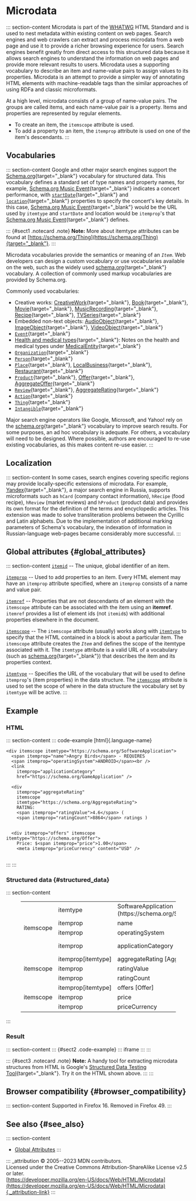 

# Microdata



::: section-content
Microdata is part of the
[WHATWG](https://developer.mozilla.org/en-US/docs/Glossary/WHATWG) HTML
Standard and is used to nest metadata within existing content on web
pages. Search engines and web crawlers can extract and process microdata
from a web page and use it to provide a richer browsing experience for
users. Search engines benefit greatly from direct access to this
structured data because it allows search engines to understand the
information on web pages and provide more relevant results to users.
Microdata uses a supporting vocabulary to describe an item and
name-value pairs to assign values to its properties. Microdata is an
attempt to provide a simpler way of annotating HTML elements with
machine-readable tags than the similar approaches of using RDFa and
classic microformats.

At a high level, microdata consists of a group of name-value pairs. The
groups are called items, and each name-value pair is a property. Items
and properties are represented by regular elements.

-   To create an item, the `itemscope` attribute is used.
-   To add a property to an item, the `itemprop` attribute is used on
    one of the item\'s descendants.
:::

## Vocabularies

::: section-content
Google and other major search engines support the
[Schema.org](https://schema.org){target="_blank"} vocabulary for
structured data. This vocabulary defines a standard set of type names
and property names, for example, [Schema.org Music
Event](https://schema.org/MusicEvent){target="_blank"} indicates a
concert performance, with
[`startDate`](https://schema.org/startDate){target="_blank"} and
[`location`](https://schema.org/location){target="_blank"} properties to
specify the concert\'s key details. In this case, [Schema.org Music
Event](https://schema.org/MusicEvent){target="_blank"} would be the URL
used by `itemtype` and `startDate` and location would be `itemprop`\'s
that [Schema.org Music
Event](https://schema.org/MusicEvent){target="_blank"} defines.

::: {#sect1 .notecard .note}
**Note:** More about itemtype attributes can be found at
[https://schema.org/Thing](https://schema.org/Thing){target="_blank"}.
:::

Microdata vocabularies provide the semantics or meaning of an *`Item`*.
Web developers can design a custom vocabulary or use vocabularies
available on the web, such as the widely used
[schema.org](https://schema.org){target="_blank"} vocabulary. A
collection of commonly used markup vocabularies are provided by
Schema.org.

Commonly used vocabularies:

-   Creative works:
    [CreativeWork](https://schema.org/CreativeWork){target="_blank"},
    [Book](https://schema.org/Book){target="_blank"},
    [Movie](https://schema.org/Movie){target="_blank"},
    [MusicRecording](https://schema.org/MusicRecording){target="_blank"},
    [Recipe](https://schema.org/Recipe){target="_blank"},
    [TVSeries](https://schema.org/TVSeries){target="_blank"}
-   Embedded non-text objects:
    [AudioObject](https://schema.org/AudioObject){target="_blank"},
    [ImageObject](https://schema.org/ImageObject){target="_blank"},
    [VideoObject](https://schema.org/VideoObject){target="_blank"}
-   [`Event`](https://schema.org/Event){target="_blank"}
-   [Health and medical
    types](https://schema.org/docs/meddocs.html){target="_blank"}: Notes
    on the health and medical types under
    [MedicalEntity](https://schema.org/MedicalEntity){target="_blank"}
-   [`Organization`](https://schema.org/Organization){target="_blank"}
-   [`Person`](https://schema.org/Person){target="_blank"}
-   [`Place`](https://schema.org/Place){target="_blank"},
    [LocalBusiness](https://schema.org/LocalBusiness){target="_blank"},
    [Restaurant](https://schema.org/Restaurant){target="_blank"}
-   [`Product`](https://schema.org/Product){target="_blank"},
    [Offer](https://schema.org/Offer){target="_blank"},
    [AggregateOffer](https://schema.org/AggregateOffer){target="_blank"}
-   [`Review`](https://schema.org/Review){target="_blank"},
    [AggregateRating](https://schema.org/AggregateRating){target="_blank"}
-   [`Action`](https://schema.org/Action){target="_blank"}
-   [`Thing`](https://schema.org/Thing){target="_blank"}
-   [`Intangible`](https://schema.org/Intangible){target="_blank"}

Major search engine operators like Google, Microsoft, and Yahoo! rely on
the [schema.org](https://schema.org/){target="_blank"} vocabulary to
improve search results. For some purposes, an ad hoc vocabulary is
adequate. For others, a vocabulary will need to be designed. Where
possible, authors are encouraged to re-use existing vocabularies, as
this makes content re-use easier.
:::

## Localization

::: section-content
In some cases, search engines covering specific regions may provide
locally-specific extensions of microdata. For example,
[Yandex](https://yandex.com/){target="_blank"}, a major search engine in
Russia, supports microformats such as `hCard` (company contact
information), `hRecipe` (food recipe), `hReview` (market reviews) and
`hProduct` (product data) and provides its own format for the definition
of the terms and encyclopedic articles. This extension was made to solve
transliteration problems between the Cyrillic and Latin alphabets. Due
to the implementation of additional marking parameters of Schema\'s
vocabulary, the indexation of information in Russian-language web-pages
became considerably more successful.
:::

## Global attributes {#global_attributes}

::: section-content
[`itemid`](global_attributes/itemid) -- The unique, global identifier of
an item.

[`itemprop`](global_attributes/itemprop) -- Used to add properties to an
item. Every HTML element may have an `itemprop` attribute specified,
where an `itemprop` consists of a name and value pair.

[`itemref`](global_attributes/itemref) -- Properties that are not
descendants of an element with the `itemscope` attribute can be
associated with the item using an **itemref**. `itemref` provides a list
of element ids (not `itemid`s) with additional properties elsewhere in
the document.

[`itemscope`](global_attributes/itemscope) -- The `itemscope` attribute
(usually) works along with [`itemtype`](global_attributes/itemtype) to
specify that the HTML contained in a block is about a particular item.
The `itemscope` attribute creates the *`Item`* and defines the scope of
the itemtype associated with it. The `itemtype` attribute is a valid URL
of a vocabulary (such as
[schema.org](https://schema.org/){target="_blank"}) that describes the
item and its properties context.

[`itemtype`](global_attributes/itemtype) -- Specifies the URL of the
vocabulary that will be used to define `itemprop`\'s (item properties)
in the data structure. The [`itemscope`](global_attributes/itemscope)
attribute is used to set the scope of where in the data structure the
vocabulary set by `itemtype` will be active.
:::

## Example

### HTML

::: section-content
::: code-example
[html]{.language-name}

``` {signature="Ai8NwsrfDCmuLxRS+UVZfScghNaShUWGeBEb5Ltc+Ow=" data-language="html"}
<div itemscope itemtype="https://schema.org/SoftwareApplication">
  <span itemprop="name">Angry Birds</span> - REQUIRES
  <span itemprop="operatingSystem">ANDROID</span><br />
  <link
    itemprop="applicationCategory"
    href="https://schema.org/GameApplication" />

  <div
    itemprop="aggregateRating"
    itemscope
    itemtype="https://schema.org/AggregateRating">
    RATING:
    <span itemprop="ratingValue">4.6</span> (
    <span itemprop="ratingCount">8864</span> ratings )
  

  <div itemprop="offers" itemscope itemtype="https://schema.org/Offer">
    Price: $<span itemprop="price">1.00</span>
    <meta itemprop="priceCurrency" content="USD" />
  

```
:::
:::

### Structured data {#structured_data}

::: section-content
<figure class="table-container">
<div class="_table">
<table class="standard-table">
<tbody>
<tr class="odd">
<td rowspan="4">itemscope</td>
<td>itemtype</td>
<td colspan="2">SoftwareApplication
(https://schema.org/SoftwareApplication)</td>
</tr>
<tr class="even">
<td>itemprop</td>
<td>name</td>
<td>Angry Birds</td>
</tr>
<tr class="odd">
<td>itemprop</td>
<td>operatingSystem</td>
<td>ANDROID</td>
</tr>
<tr class="even">
<td>itemprop</td>
<td>applicationCategory</td>
<td>GameApplication (https://schema.org/GameApplication)</td>
</tr>
<tr class="odd">
<td rowspan="3">itemscope</td>
<td>itemprop[itemtype]</td>
<td colspan="2">aggregateRating [AggregateRating]</td>
</tr>
<tr class="even">
<td>itemprop</td>
<td>ratingValue</td>
<td>4.6</td>
</tr>
<tr class="odd">
<td>itemprop</td>
<td>ratingCount</td>
<td>8864</td>
</tr>
<tr class="even">
<td rowspan="3">itemscope</td>
<td>itemprop[itemtype]</td>
<td colspan="2">offers [Offer]</td>
</tr>
<tr class="odd">
<td>itemprop</td>
<td>price</td>
<td>1.00</td>
</tr>
<tr class="even">
<td>itemprop</td>
<td>priceCurrency</td>
<td>USD</td>
</tr>
</tbody>
</table>

</figure>
:::

### Result

::: section-content
::: {#sect2 .code-example}
::: iframe
:::
:::

::: {#sect3 .notecard .note}
**Note:** A handy tool for extracting microdata structures from HTML is
Google\'s [Structured Data Testing
Tool](https://developers.google.com/search/docs/advanced/structured-data/intro-structured-data){target="_blank"}.
Try it on the HTML shown above.
:::
:::

## Browser compatibility {#browser_compatibility}

::: section-content
Supported in Firefox 16. Removed in Firefox 49.
:::

## See also {#see_also}

::: section-content
-   [Global Attributes](global_attributes)
:::

::: _attribution
© 2005--2023 MDN contributors.\
Licensed under the Creative Commons Attribution-ShareAlike License v2.5
or later.\
[https://developer.mozilla.org/en-US/docs/Web/HTML/Microdata](https://developer.mozilla.org/en-US/docs/Web/HTML/Microdata){._attribution-link}
:::
